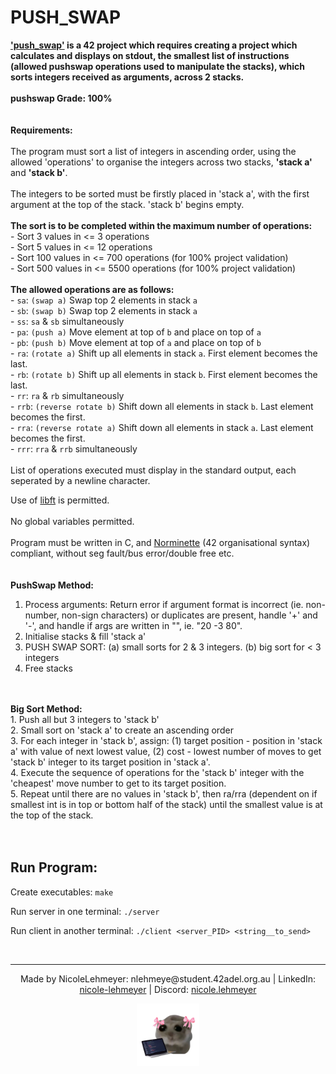 # PUSH_SWAP

<p>
  <b><a href="https://github.com/NicoleLehmeyer/PUSH_SWAP/blob/main/subject/PUSHSWAP_SUBJECT.pdf">'push_swap'</a> is a 42 project which requires creating a project which calculates and displays on stdout, the smallest list of instructions (allowed pushswap operations used to manipulate the stacks), which sorts integers received as arguments, across 2 stacks.</b><br><br>
  <b>pushswap Grade: 100%</b>
  <br>
  <br>
  <br>
  <b>Requirements:</b><br><br>
  The program must sort a list of integers in ascending order, using the allowed 'operations' to organise the integers across two stacks, <b>'stack a'</b> and <b>'stack b'</b>.<br><br>
  The integers to be sorted must be firstly placed in 'stack a', with the first argument at the top of the stack. 'stack b' begins empty.<br><br>
  <b>The sort is to be completed within the maximum number of operations:</b><br>
  - Sort 3 values in <= 3 operations<br>
  - Sort 5 values in <= 12 operations<br>
  - Sort 100 values in <= 700 operations (for 100% project validation)<br>
  - Sort 500 values in <= 5500 operations (for 100% project validation)<br><br>
  <b>The allowed operations are as follows:</b><br>
  - <code>sa</code>: <code>(swap a)</code> Swap top 2 elements in stack <code>a</code><br>
  - <code>sb</code>: <code>(swap b)</code> Swap top 2 elements in stack <code>a</code><br>
  - <code>ss</code>: <code>sa</code> & <code>sb</code> simultaneously<br>
  - <code>pa</code>: <code>(push a)</code> Move element at top of <code>b</code> and place on top of <code>a</code><br>
  - <code>pb</code>: <code>(push b)</code> Move element at top of <code>a</code> and place on top of <code>b</code><br>
  - <code>ra</code>: <code>(rotate a)</code> Shift up all elements in stack <code>a</code>. First element becomes the last.<br>
  - <code>rb</code>: <code>(rotate b)</code> Shift up all elements in stack <code>b</code>. First element becomes the last.<br>
  - <code>rr</code>: <code>ra</code> & <code>rb</code> simultaneously<br>
  - <code>rrb</code>: <code>(reverse rotate b)</code> Shift down all elements in stack <code>b</code>. Last element becomes the first.<br>
  - <code>rra</code>: <code>(reverse rotate a)</code> Shift down all elements in stack <code>a</code>. Last element becomes the first.<br>
  - <code>rrr</code>: <code>rra</code> & <code>rrb</code> simultaneously<br>
  <br>
  List of operations executed must display in the standard output, each seperated by a newline character.<br>


  Use of <a href="https://github.com/NicoleLehmeyer/LIBFT">libft</a> is permitted.<br><br>
  No global variables permitted.<br><br>
  Program must be written in C, and <a href="https://github.com/NicoleLehmeyer/LIBFT/blob/main/subject/norme.pdf">Norminette</a> (42 organisational syntax) compliant, without seg fault/bus error/double free etc.
  <br>
  <br>
  <br>
  <b>PushSwap Method:</b><br>
  1.  Process arguments: Return error if argument format is incorrect (ie. non-number, non-sign characters) or duplicates are present, handle '+' and '-', and handle if args are written in "", ie. "20 -3 80".<br>
  2.  Initialise stacks & fill 'stack a'<br>
  3.  PUSH SWAP SORT: (a) small sorts for 2 & 3 integers. (b) big sort for < 3 integers<br>
  4.  Free stacks<br>
  <br>
  <br>
  <b>Big Sort Method:</b><br>
  1.  Push all but 3 integers to 'stack b'<br>
  2.  Small sort on 'stack a' to create an ascending order<br>
  3.  For each integer in 'stack b', assign: (1) target position - position in 'stack a' with value of next lowest value, (2) cost - lowest number of moves to get 'stack b' integer to its target position in 'stack a'.<br>
  4.  Execute the sequence of operations for the 'stack b' integer with the 'cheapest' move number to get to its target position.<br>
  5.  Repeat until there are no values in 'stack b', then ra/rra (dependent on if smallest int is in top or bottom half of the stack) until the smallest value is at the top of the stack.<br>
  <br>

  
  
  <br>
</p>

## Run Program:

Create executables: ```make```

Run server in one terminal: ```./server```

Run client in another terminal: ```./client <server_PID> <string__to_send>```
<p>
  <br>
</p>

---
<p align="center">
Made by NicoleLehmeyer: nlehmeye@student.42adel.org.au | LinkedIn: <a href="https://www.linkedin.com/in/nicole-lehmeyer/">nicole-lehmeyer</a> | Discord: <a href="https://discordapp.com/users/1107446949344448543/">nicole.lehmeyer</a>
</p>

<p align="center">
  <img src="https://github.com/NicoleLehmeyer/NicoleLehmeyer/blob/main/images/coder_hampster.png" alt="hampster" style="width:100px;"/>
</p>
